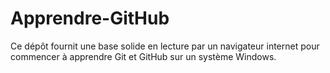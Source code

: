 # Apprendre-GitHub
Ce dépôt fournit une base solide en lecture par un navigateur internet pour commencer à apprendre Git et GitHub sur un système Windows.
